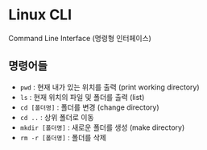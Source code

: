 # Linux CLI

Command Line Interface (명령형 인터페이스)



## 명령어들

* `pwd` : 현재 내가 있는 위치를 출력 (print working directory)
* `ls` : 현재 위치의 파일 및 폴더를 출력 (list)
* `cd [폴더명]` : 폴더를 변경 (change directory)
* `cd ..` : 상위 폴더로 이동
* `mkdir [폴더명]` : 새로운 폴더를 생성 (make directory)
* `rm -r [폴더명]` : 폴더를 삭제

